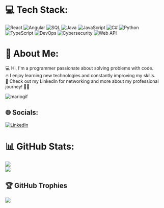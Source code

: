 # 💻 Tech Stack:
![React](https://img.shields.io/badge/React-%2320232a.svg?style=plastic&logo=react&logoColor=%2361DAFB) ![Angular](https://img.shields.io/badge/Angular-%23DD0031.svg?style=plastic&logo=angular&logoColor=white) ![SQL](https://img.shields.io/badge/SQL-%2300f.svg?style=plastic&logo=sql&logoColor=white) ![Java](https://img.shields.io/badge/java-%23ED8B00.svg?style=plastic&logo=java&logoColor=white) ![JavaScript](https://img.shields.io/badge/JavaScript-%23F7DF1E.svg?style=plastic&logo=javascript&logoColor=black) ![C#](https://img.shields.io/badge/C%23-%2395120e.svg?style=plastic&logo=c-sharp&logoColor=white) ![Python](https://img.shields.io/badge/Python-3670A0?style=plastic&logo=python&logoColor=ffdd54) ![TypeScript](https://img.shields.io/badge/TypeScript-%23007ACC.svg?style=plastic&logo=typescript&logoColor=white) ![DevOps](https://img.shields.io/badge/DevOps-%23F05033.svg?style=plastic&logo=devops&logoColor=white) ![Cybersecurity](https://img.shields.io/badge/Cybersecurity-%23121011.svg?style=plastic&logo=cybersecurity&logoColor=white) ![Web API](https://img.shields.io/badge/Web%20API-%231572B6.svg?style=plastic&logo=web%20api&logoColor=white)

# 💫 About Me:
💻 Hi, I'm a programmer passionate about solving problems with code. <br>🔥 I enjoy learning new technologies and constantly improving my skills. <br>🚀 Check out my LinkedIn for networking and more about my professional journey! 👨‍💻

![mariogif](https://user-images.githubusercontent.com/106872157/215724440-9460fed9-ff26-4884-8491-f13c228d4cb2.gif)

## 🌐 Socials:
[![LinkedIn](https://img.shields.io/badge/LinkedIn-%230077B5.svg?logo=linkedin&logoColor=white)](https://linkedin.com/in/mrtngrulyo)

# 📊 GitHub Stats:
![](https://github-readme-stats.vercel.app/api?username=mrtng1&theme=swift&hide_border=false&include_all_commits=true&count_private=true)<br/>
![](https://github-readme-stats.vercel.app/api/top-langs/?username=mrtng1&theme=swift&hide_border=false&include_all_commits=true&count_private=true&layout=compact)

## 🏆 GitHub Trophies
![](https://github-profile-trophy.vercel.app/?username=mrtng1&theme=oldie&no-frame=false&no-bg=false&margin-w=4)

